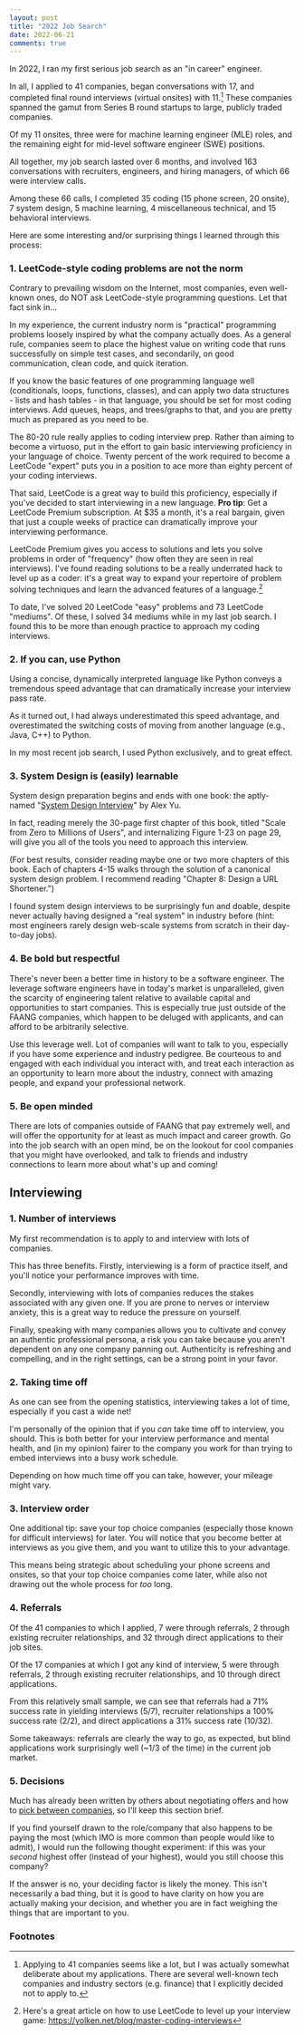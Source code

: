 ```yaml
---
layout: post
title: "2022 Job Search"
date: 2022-06-21
comments: true
---
```


In 2022, I ran my first serious job search as an "in career" engineer.

In all, I applied to 41 companies, began conversations with 17, and completed final round interviews (virtual onsites) with 11.[^1] These companies spanned the gamut from Series B round startups to large, publicly traded companies.

Of my 11 onsites, three were for machine learning engineer (MLE) roles, and the remaining eight for mid-level software engineer (SWE) positions.

All together, my job search lasted over 6 months, and involved 163 conversations with recruiters, engineers, and hiring managers, of which 66 were interview calls.

Among these 66 calls, I completed 35 coding (15 phone screen, 20 onsite), 7 system design, 5 machine learning, 4 miscellaneous technical, and 15 behavioral interviews.

Here are some interesting and/or surprising things I learned through this process:


### 1. LeetCode-style coding problems are not the norm

Contrary to prevailing wisdom on the Internet, most companies, even well-known ones, do NOT ask LeetCode-style programming questions. Let that fact sink in...

In my experience, the current industry norm is "practical" programming problems loosely inspired by what the company actually does. As a general rule, companies seem to place the highest value on writing code that runs successfully on simple test cases, and secondarily, on good communication, clean code, and quick iteration.

If you know the basic features of one programming language well (conditionals, loops, functions, classes), and can apply two data structures - lists and hash tables - in that language, you should be set for most coding interviews. Add queues, heaps, and trees/graphs to that, and you are pretty much as prepared as you need to be.

The 80-20 rule really applies to coding interview prep. Rather than aiming to become a virtuoso, put in the effort to gain basic interviewing proficiency in your language of choice. Twenty percent of the work required to become a LeetCode "expert" puts you in a position to ace more than eighty percent of your coding interviews.

That said, LeetCode is a great way to build this proficiency, especially if you've decided to start interviewing in a new language. **Pro tip**: Get a LeetCode Premium subscription. At $35 a month, it's a real bargain, given that just a couple weeks of practice can dramatically improve your interviewing performance.

LeetCode Premium gives you access to solutions and lets you solve problems in order of "frequency" (how often they are seen in real interviews). I've found reading solutions to be a really underrated hack to level up as a coder: it's a great way to expand your repertoire of problem solving techniques and learn the advanced features of a language.[^2]

To date, I've solved 20 LeetCode "easy" problems and 73 LeetCode "mediums". Of these, I solved 34 mediums while in my last job search. I found this to be more than enough practice to approach my coding interviews.


### 2. If you can, use Python

Using a concise, dynamically interpreted language like Python conveys a tremendous speed advantage that can dramatically increase your interview pass rate.

As it turned out, I had always underestimated this speed advantage, and overestimated the switching costs of moving from another language (e.g., Java, C++) to Python.

In my most recent job search, I used Python exclusively, and to great effect.


### 3. System Design is (easily) learnable

System design preparation begins and ends with one book: the aptly-named "[System Design Interview](https://www.amazon.com/System-Design-Interview-insiders-Second/dp/B08CMF2CQF)" by Alex Yu.

In fact, reading merely the 30-page first chapter of this book, titled "Scale from Zero to Millions of Users", and internalizing Figure 1-23 on page 29, will give you all of the tools you need to approach this interview.

(For best results, consider reading maybe one or two more chapters of this book. Each of chapters 4-15 walks through the solution of a canonical system design problem. I recommend reading "Chapter 8: Design a URL Shortener.")

I found system design interviews to be surprisingly fun and doable, despite never actually having designed a "real system" in industry before (hint: most engineers rarely design web-scale systems from scratch in their day-to-day jobs).


### 4. Be bold but respectful

There's never been a better time in history to be a software engineer. The leverage software engineers have in today's market is unparalleled, given the scarcity of engineering talent relative to available capital and opportunities to start companies. This is especially true just outside of the FAANG companies, which happen to be deluged with applicants, and can afford to be arbitrarily selective.

Use this leverage well. Lot of companies will want to talk to you, especially if you have some experience and industry pedigree. Be courteous to and engaged with each individual you interact with, and treat each interaction as an opportunity to learn more about the industry, connect with amazing people, and expand your professional network.


### 5. Be open minded

There are lots of companies outside of FAANG that pay extremely well, and will offer the opportunity for at least as much impact and career growth. Go into the job search with an open mind, be on the lookout for cool companies that you might have overlooked, and talk to friends and industry connections to learn more about what's up and coming!


## Interviewing

### 1. Number of interviews

My first recommendation is to apply to and interview with lots of companies.

This has three benefits. Firstly, interviewing is a form of practice itself, and you'll notice your performance improves with time.

Secondly, interviewing with lots of companies reduces the stakes associated with any given one. If you are prone to nerves or interview anxiety, this is a great way to reduce the pressure on yourself.

Finally, speaking with many companies allows you to cultivate and convey an authentic professional persona, a risk you can take because you aren't dependent on any one company panning out. Authenticity is refreshing and compelling, and in the right settings, can be a strong point in your favor.


### 2. Taking time off

As one can see from the opening statistics, interviewing takes a lot of time, especially if you cast a wide net!

I'm personally of the opinion that if you *can* take time off to interview, you should. This is both better for your interview performance and mental health, and (in my opinion) fairer to the company you work for than trying to embed interviews into a busy work schedule.

Depending on how much time off you can take, however, your mileage might vary.


### 3. Interview order

One additional tip: save your top choice companies (especially those known for difficult interviews) for later. You will notice that you become better at interviews as you give them, and you want to utilize this to your advantage.

This means being strategic about scheduling your phone screens and onsites, so that your top choice companies come later, while also not drawing out the whole process for *too* long.


### 4. Referrals

Of the 41 companies to which I applied, 7 were through referrals, 2 through existing recruiter relationships, and 32 through direct applications to their job sites.

Of the 17 companies at which I got any kind of interview, 5 were through referrals, 2 through existing recruiter relationships, and 10 through direct applications.

From this relatively small sample, we can see that referrals had a 71% success rate in yielding interviews (5/7), recruiter relationships a 100% success rate (2/2), and direct applications a 31% success rate (10/32).

Some takeaways: referrals are clearly the way to go, as expected, but blind applications work surprisingly well (\~1/3 of the time) in the current job market.


### 5. Decisions

Much has already been written by others about negotiating offers and how to [pick between companies](https://www.samvitjain.com/blog/evaluating-startups/), so I'll keep this section brief.

If you find yourself drawn to the role/company that also happens to be paying the most (which IMO is more common than people would like to admit), I would run the following thought experiment: if this was your *second* highest offer (instead of your highest), would you still choose this company?

If the answer is no, your deciding factor is likely the money. This isn't necessarily a bad thing, but it is good to have clarity on how you are actually making your decision, and whether you are in fact weighing the things that are important to you.


### Footnotes

[^1]: Applying to 41 companies seems like a lot, but I was actually somewhat deliberate about my applications. There are several well-known tech companies and industry sectors (e.g. finance) that I explicitly decided not to apply to.

[^2]: Here's a great article on how to use LeetCode to level up your interview game: https://yolken.net/blog/master-coding-interviews